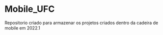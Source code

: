 # Mobile_UFC
Repositorio criado para armazenar os projetos criados dentro da cadeira de mobile em 2022.1
